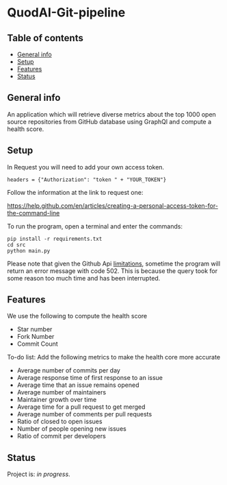# QuodAI-Git-pipeline

## Table of contents
* [General info](#general-info)
* [Setup](#setup)
* [Features](#features)
* [Status](#status)

## General info
An application which will retrieve diverse metrics about the top 1000 open source repositories from GitHub database using GraphQl and compute a health score.

## Setup
In Request you will need to add your own access token. 
```
headers = {"Authorization": "token " + "YOUR_TOKEN"}
```

Follow the information at the link to request one:

https://help.github.com/en/articles/creating-a-personal-access-token-for-the-command-line

To run the program, open a terminal and enter the commands:
```
pip install -r requirements.txt
cd src
python main.py
```

Please note that given the Github Api [limitations](https://developer.github.com/v4/guides/resource-limitations/), sometime the program will return an error message with code 502. This is because the query took for some reason too much time and has been interrupted.

## Features
We use the following to compute the health score
* Star number
* Fork Number
* Commit Count

To-do list:
Add the following metrics to make the health core more accurate
* Average number of commits per day
* Average response time of first response to an issue
* Average time that an issue remains opened
* Average number of maintainers
* Maintainer growth over time
* Average time for a pull request to get merged
* Average number of comments per pull requests
* Ratio of closed to open issues
* Number of people opening new issues
* Ratio of commit per developers

## Status
Project is: _in progress_.
